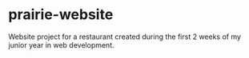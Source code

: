# prairie-website
Website project for a restaurant created during the first 2 weeks of my junior year in web development.
